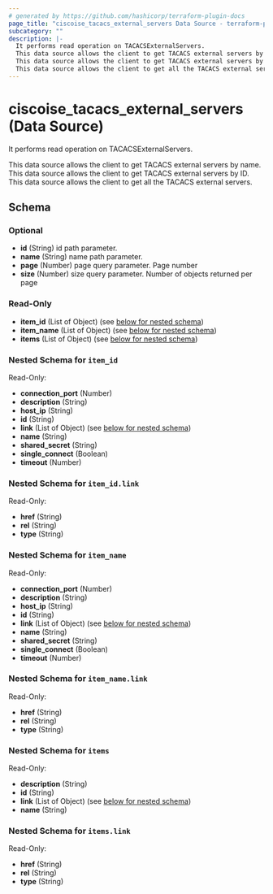```yaml
---
# generated by https://github.com/hashicorp/terraform-plugin-docs
page_title: "ciscoise_tacacs_external_servers Data Source - terraform-provider-ciscoise"
subcategory: ""
description: |-
  It performs read operation on TACACSExternalServers.
  This data source allows the client to get TACACS external servers by name.
  This data source allows the client to get TACACS external servers by ID.
  This data source allows the client to get all the TACACS external servers.
---
```


# ciscoise_tacacs_external_servers (Data Source)

It performs read operation on TACACSExternalServers.

This data source allows the client to get TACACS external servers by name.
This data source allows the client to get TACACS external servers by ID.
This data source allows the client to get all the TACACS external servers.



<!-- schema generated by tfplugindocs -->
## Schema

### Optional

- **id** (String) id path parameter.
- **name** (String) name path parameter.
- **page** (Number) page query parameter. Page number
- **size** (Number) size query parameter. Number of objects returned per page

### Read-Only

- **item_id** (List of Object) (see [below for nested schema](#nestedatt--item_id))
- **item_name** (List of Object) (see [below for nested schema](#nestedatt--item_name))
- **items** (List of Object) (see [below for nested schema](#nestedatt--items))

<a id="nestedatt--item_id"></a>
### Nested Schema for `item_id`

Read-Only:

- **connection_port** (Number)
- **description** (String)
- **host_ip** (String)
- **id** (String)
- **link** (List of Object) (see [below for nested schema](#nestedobjatt--item_id--link))
- **name** (String)
- **shared_secret** (String)
- **single_connect** (Boolean)
- **timeout** (Number)

<a id="nestedobjatt--item_id--link"></a>
### Nested Schema for `item_id.link`

Read-Only:

- **href** (String)
- **rel** (String)
- **type** (String)



<a id="nestedatt--item_name"></a>
### Nested Schema for `item_name`

Read-Only:

- **connection_port** (Number)
- **description** (String)
- **host_ip** (String)
- **id** (String)
- **link** (List of Object) (see [below for nested schema](#nestedobjatt--item_name--link))
- **name** (String)
- **shared_secret** (String)
- **single_connect** (Boolean)
- **timeout** (Number)

<a id="nestedobjatt--item_name--link"></a>
### Nested Schema for `item_name.link`

Read-Only:

- **href** (String)
- **rel** (String)
- **type** (String)



<a id="nestedatt--items"></a>
### Nested Schema for `items`

Read-Only:

- **description** (String)
- **id** (String)
- **link** (List of Object) (see [below for nested schema](#nestedobjatt--items--link))
- **name** (String)

<a id="nestedobjatt--items--link"></a>
### Nested Schema for `items.link`

Read-Only:

- **href** (String)
- **rel** (String)
- **type** (String)


